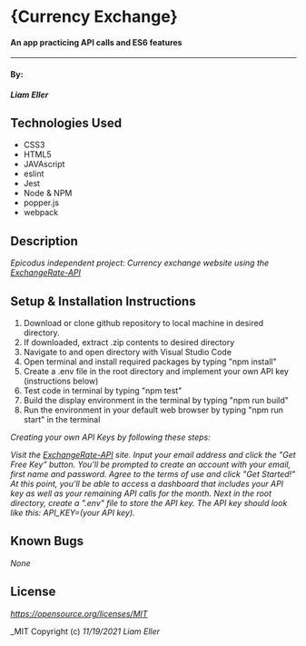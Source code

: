 # {Currency Exchange}

#### An app practicing API calls and ES6 features
---
#### By:
_**Liam Eller**_

## Technologies Used

- CSS3
- HTML5
- JAVAscript
- eslint
- Jest
- Node & NPM
- popper.js
- webpack

## Description

_Epicodus independent project: Currency exchange website using the [ExchangeRate-API](https://www.exchangerate-api.com/)_

## Setup & Installation Instructions

1. Download or clone github repository to local machine in desired directory.
2. If downloaded, extract .zip contents to desired directory
3. Navigate to and open directory with Visual Studio Code
4. Open terminal and install required packages by typing "npm install"
5. Create a .env file in the root directory and implement your own API key (instructions below)
6. Test code in terminal by typing "npm test"
7. Build the display environment in the terminal by typing "npm run build"
8. Run the environment in your default web browser by typing "npm run start" in the terminal

_Creating your own API Keys by following these steps:_

_Visit the [ExchangeRate-API](https://www.exchangerate-api.com/) site. Input your email address and click the "Get Free Key" button. You'll be prompted to create an account with your email, first name and password. Agree to the terms of use and click "Get Started!" At this point, you'll be able to access a dashboard that includes your API key as well as your remaining API calls for the month. Next in the root directory, create a ".env" file to store the API key. The API key should look like this: API_KEY=(your API key)._

## Known Bugs

_None_

## License

_https://opensource.org/licenses/MIT_

_MIT Copyright (c) _11/19/2021_ _Liam Eller_